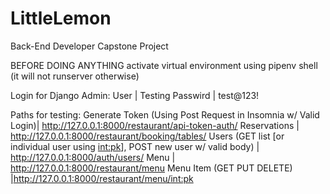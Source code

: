 # LittleLemon
Back-End Developer Capstone Project

BEFORE DOING ANYTHING
activate virtual environment using pipenv shell 
(it will not runserver otherwise)

Login for Django Admin:
User | Testing
Passwird | test@123!

Paths for testing:
Generate Token (Using Post Request in Insomnia w/ Valid Login)| http://127.0.0.1:8000/restaurant/api-token-auth/
Reservations | http://127.0.0.1:8000/restaurant/booking/tables/
Users (GET list [or individual user using <int:pk>], POST new user w/ valid body) | http://127.0.0.1:8000/auth/users/
Menu | http://127.0.0.1:8000/restaurant/menu
Menu Item (GET PUT DELETE) |http://127.0.0.1:8000/restaurant/menu/<int:pk>




